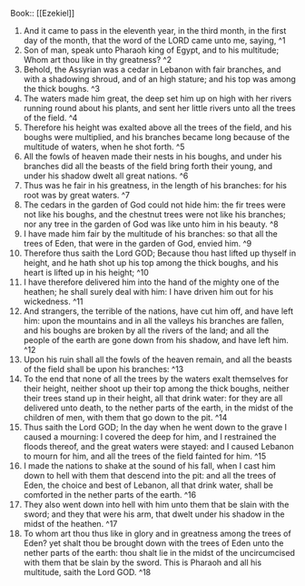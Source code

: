  Book:: [[Ezekiel]]
 1. And it came to pass in the eleventh year, in the third month, in the first day of the month, that the word of the LORD came unto me, saying, ^1
 2. Son of man, speak unto Pharaoh king of Egypt, and to his multitude; Whom art thou like in thy greatness? ^2
 3. Behold, the Assyrian was a cedar in Lebanon with fair branches, and with a shadowing shroud, and of an high stature; and his top was among the thick boughs. ^3
 4. The waters made him great, the deep set him up on high with her rivers running round about his plants, and sent her little rivers unto all the trees of the field. ^4
 5. Therefore his height was exalted above all the trees of the field, and his boughs were multiplied, and his branches became long because of the multitude of waters, when he shot forth. ^5
 6. All the fowls of heaven made their nests in his boughs, and under his branches did all the beasts of the field bring forth their young, and under his shadow dwelt all great nations. ^6
 7. Thus was he fair in his greatness, in the length of his branches: for his root was by great waters. ^7
 8. The cedars in the garden of God could not hide him: the fir trees were not like his boughs, and the chestnut trees were not like his branches; nor any tree in the garden of God was like unto him in his beauty. ^8
 9. I have made him fair by the multitude of his branches: so that all the trees of Eden, that were in the garden of God, envied him. ^9
 10. Therefore thus saith the Lord GOD; Because thou hast lifted up thyself in height, and he hath shot up his top among the thick boughs, and his heart is lifted up in his height; ^10
 11. I have therefore delivered him into the hand of the mighty one of the heathen; he shall surely deal with him: I have driven him out for his wickedness. ^11
 12. And strangers, the terrible of the nations, have cut him off, and have left him: upon the mountains and in all the valleys his branches are fallen, and his boughs are broken by all the rivers of the land; and all the people of the earth are gone down from his shadow, and have left him. ^12
 13. Upon his ruin shall all the fowls of the heaven remain, and all the beasts of the field shall be upon his branches: ^13
 14. To the end that none of all the trees by the waters exalt themselves for their height, neither shoot up their top among the thick boughs, neither their trees stand up in their height, all that drink water: for they are all delivered unto death, to the nether parts of the earth, in the midst of the children of men, with them that go down to the pit. ^14
 15. Thus saith the Lord GOD; In the day when he went down to the grave I caused a mourning: I covered the deep for him, and I restrained the floods thereof, and the great waters were stayed: and I caused Lebanon to mourn for him, and all the trees of the field fainted for him. ^15
 16. I made the nations to shake at the sound of his fall, when I cast him down to hell with them that descend into the pit: and all the trees of Eden, the choice and best of Lebanon, all that drink water, shall be comforted in the nether parts of the earth. ^16
 17. They also went down into hell with him unto them that be slain with the sword; and they that were his arm, that dwelt under his shadow in the midst of the heathen. ^17
 18. To whom art thou thus like in glory and in greatness among the trees of Eden? yet shalt thou be brought down with the trees of Eden unto the nether parts of the earth: thou shalt lie in the midst of the uncircumcised with them that be slain by the sword. This is Pharaoh and all his multitude, saith the Lord GOD. ^18
